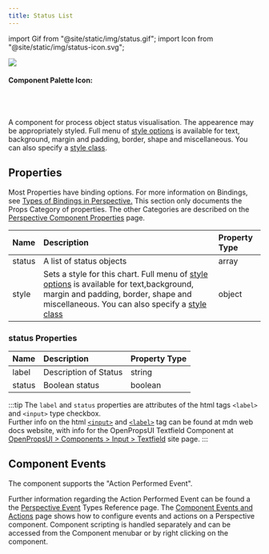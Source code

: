```yaml
---
title: Status List
---
```


import Gif from "@site/static/img/status.gif";
import Icon from "@site/static/img/status-icon.svg";

<img src={Gif} />

#### Component Palette Icon:

<Icon title="Component Palette Icon" className="component-palette-icon" />
<br />
<br />

A component for process object status visualisation. The appearence may be appropriately styled. Full menu of [style options](https://www.docs.inductiveautomation.com/docs/8.1/appendix/reference-pages/style-reference) is available for text, background, margin and padding, border, shape and miscellaneous. You can also specify a [style class](https://www.docs.inductiveautomation.com/docs/8.1/ignition-modules/perspective/styles/style-classes).

## Properties

Most Properties have binding options. For more information on Bindings, see [Types of Bindings in Perspective.](https://www.docs.inductiveautomation.com/docs/8.1/ignition-modules/perspective/working-with-perspective-components/bindings-in-perspective) This section only documents the Props Category of properties. The other Categories are described on the [Perspective Component Properties](https://www.docs.inductiveautomation.com/docs/8.1/ignition-modules/perspective/working-with-perspective-components/perspective-component-properties) page.

| Name   | Description                                                                                                                                                                                                                                                                                                                                                                            | Property Type |
| :----- | :------------------------------------------------------------------------------------------------------------------------------------------------------------------------------------------------------------------------------------------------------------------------------------------------------------------------------------------------------------------------------------- | :------------ |
| status | A list of status objects                                                                                                                                                                                                                                                                                                                                                               | array         |
| style  | Sets a style for this chart. Full menu of [style options](https://www.docs.inductiveautomation.com/docs/8.1/appendix/reference-pages/style-reference) is available for text,background, margin and padding, border, shape and miscellaneous. You can also specify a [style class](https://www.docs.inductiveautomation.com/docs/8.1/ignition-modules/perspective/styles/style-classes) | object        |

### status Properties

| Name   | Description           | Property Type |
| :----- | :-------------------- | :------------ |
| label  | Description of Status | string        |
| status | Boolean status        | boolean       |

:::tip
The `label` and `status` properties are attributes of the html tags `<label>` and `<input>` type checkbox. <br />
Further info on the html [`<input>`](https://developer.mozilla.org/en-US/docs/Web/HTML/Reference/Elements/input) and [`<label>`](https://developer.mozilla.org/en-US/docs/Web/HTML/Reference/Elements/label) tag can be found at mdn web docs website, with info for the OpenPropsUI Textfield Component at [OpenPropsUI > Components > Input > Textfield](https://open-props-ui.netlify.app/components/inputs/text-field.html#input-types) site page.
:::

## Component Events

The component supports the "Action Performed Event".

Further information regarding the Action Performed Event can be found a the [Perspective Event](https://www.docs.inductiveautomation.com/docs/8.1/appendix/reference-pages/perspective-event-types-reference) Types Reference page.
The [Component Events and Actions](https://www.docs.inductiveautomation.com/docs/8.1/ignition-modules/perspective/working-with-perspective-components/component-events-and-actions) page shows how to configure events and actions on a Perspective component. Component scripting is handled separately and can be accessed from the Component menubar or by right clicking on the component.
